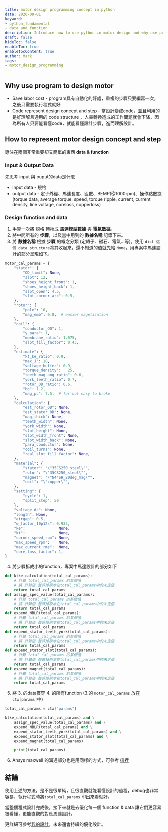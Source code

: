```yaml
---
title: motor design programming concept in python
date: 2020-09-01
keyword:
- python_fundamental
- data_and_function
description: Introduce how to use python in motor design and why use program to design motor。
draft: false
hideToc: false
enableToc: true
enableTocContent: true
author: Mark
tags:
- motor_design_programming
---
```


## Why use program to design motor

- Save labor cost - program具有自動化的好處，重複的步驟只要編寫一次，之後只需要執行程式就好
- Code represent design concept and step - 當設計變成code，並且利用的是好理解且通用的 code structure ，人員轉換造成的工作問題就會下降，因為所有人只要能看懂code，就能看懂設計步驟，進而理解設計。

## How to represent motor design concept and step

專注在兩個非常重要卻又簡單的東西 **data & function**

### Input & Output Data

先思考 input 與 ouput的data是什麼

- input data - 規格
- output data - 定子外徑、馬達長度、匝數、BEMP(@1000rpm)、操作點數據(torque data, average torque, speed, torque ripple, current, current density, line voltage, coreloss, copperloss)

### Design function and data

1. 手算一次將 規格 轉換成 **馬達模型數據** 與 **電氣數據**。
2. 將中間所有的 **步驟**，以及當中用到的 **數據名稱** 記錄下來。
3. 將 **數據名稱** 根據 **步驟** 的概念分類 (定轉子、磁石、電氣...等)。使用 `dict 這個 data structure`將其收起來，還不知道的值就先給 `None`，用專案中馬達設計的部分呈現如下。

```python
motor_cal_params = {
    "stator": {
        "OD_limit": None,
        "slot": 12,
        "shoes_height_front": 1,
        "shoes_height_back": 1,
        "slot_open": 4.5,
        "slot_corner_arc": 0.5,
    },
    "rotor": {
        "pole": 10,
        "mag_emb": 0.8,  # easier magetization
    },
    "coil": {
        "conductor_OD": 1,
        "y_para": 1,
        "membrane_ratio": 1.075,
        "slot_fill_factor": 0.43,
    },
    "estimate": {
        "kt_ke_ratio": 0.9,
        "max_J": 18,
        "voltage_buffer": 0.9,
        "torque_density":   25,
        "teeth_mag_ang_ratio": 0.6,
        "york_teeth_ratio": 0.7,
        "rotor_OD_ratio": 0.6,
        "bg": 1.2,
        "mag_pc": 7.5,  # for not easy to broke
    },
    "calculation": {
        "est_rotor_OD": None,
        "est_stator_OD": None,
        "mag_thick": None,
        "teeth_width": None,
        "york_width": None,
        "slot_height": None,
        "slot_width_front": None,
        "slot_width_back": None,
        "para_conductor": None,
        "coil_turns": None,
        "real_slot_fill_factor": None,
    },
    "material": {
        "stator": "\"35CS250_steel\"",
        "rotor": "\"35CS250_steel\"",
        "magnet": "\"N44SH_20deg_mag\"",
        "coil": "\"copper\"",
    },
    "setting": {
        "cycle": 1,
        "split_step": 50
    },
    "voltage_dc": None,
    "length": None,
    "airgap": 0.5,
    "w_factor_10p12s": 0.933,
    "ke":               None,
    "kt":               None,
    "corner_speed_rpm": None,
    "max_speed_rpm":    None,
    "max_current_rms":  None,
    "core_loss_factor": 1,
}
```

4. 將步驟拆成小的function，專案中馬達設計的部分如下

```python
def ktke_calculation(total_cal_params):
    # 計算 total_cal_params 的某個值
    # 將 計算值 替算掉原本在total_cal_params中的未定值
    return total_cal_params
def assign_spec_value(total_cal_params):
    # 計算 total_cal_params 的某個值
    # 將 計算值 替算掉原本在total_cal_params中的未定值
    return total_cal_params
def expend_NBLR(total_cal_params):
    # 計算 total_cal_params 的某個值
    # 將 計算值 替算掉原本在total_cal_params中的未定值
    return total_cal_params
def expend_stator_teeth_york(total_cal_params):
    # 計算 total_cal_params 的某個值
    # 將 計算值 替算掉原本在total_cal_params中的未定值
    return total_cal_params
def expend_stator_slot(total_cal_params):
    # 計算 total_cal_params 的某個值
    # 將 計算值 替算掉原本在total_cal_params中的未定值
    return total_cal_params
def expend_magnet(total_cal_params):
    # 計算 total_cal_params 的某個值
    # 將 計算值 替算掉原本在total_cal_params中的未定值
    return total_cal_params
```

5. 將 3. 的data貫穿 4. 的所有function (3.的 `motor_cal_params` 放在 `ctx[params]`中)

```python
total_cal_params = ctx["params"]

ktke_calculation(total_cal_params) and \
    assign_spec_value(total_cal_params) and \
    expend_NBLR(total_cal_params) and \
    expend_stator_teeth_york(total_cal_params) and \
    expend_stator_slot(total_cal_params) and \
    expend_magnet(total_cal_params)

    print(total_cal_params)

```

6. Ansys maxwell 的溝通部分也是用同樣的方式，可參考 [這裡](https://github.com/MarkWengSTR/ansys-maxwell-EM-design-online/tree/master/software)

## 結論

使用上述的方法，是不是很單純，且很直觀就能看懂設計的過程，debug也非常容易，執行程式時將`total_cal_params` 印出來看就好。

當整個程式設計完成後，接下來就是去優化每一個 function & data 讓它們更容易被看懂，更能直觀的對應馬達設計。

更詳細可參考[我的設計](https://github.com/MarkWengSTR/ansys-maxwell-EM-design-online/blob/master/run.py)，未來還會持續的優化設計。







